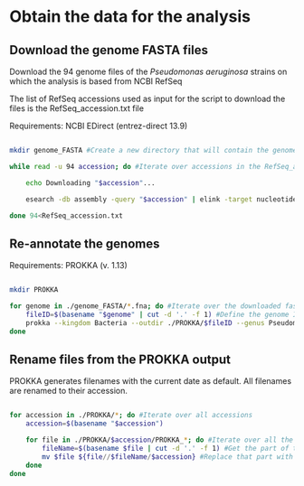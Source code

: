 # Obtain the data for the analysis

## Download the genome FASTA files

Download the 94 genome files of the *Pseudomonas aeruginosa* strains on which the analysis is based from NCBI RefSeq

The list of RefSeq accessions used as input for the script to download the files is the RefSeq_accession.txt file

Requirements: NCBI EDirect (entrez-direct 13.9)


```bash

mkdir genome_FASTA #Create a new directory that will contain the genome fasta files

while read -u 94 accession; do #Iterate over accessions in the RefSeq_accession.txt file

	echo Downloading "$accession"...

	esearch -db assembly -query "$accession" | elink -target nucleotide -name assembly_nuccore_refseq | efetch -format fasta > ./genome_FASTA/"$accession".fna #Download the genome fasta file

done 94<RefSeq_accession.txt

```

## Re-annotate the genomes 

Requirements: PROKKA (v. 1.13)

```bash

mkdir PROKKA

for genome in ./genome_FASTA/*.fna; do #Iterate over the downloaded fasta files
	fileID=$(basename "$genome" | cut -d '.' -f 1) #Define the genome ID based on the filename
	prokka --kingdom Bacteria --outdir ./PROKKA/$fileID --genus Pseudomonas --species aeruginosa --locustag $fileID --cpus 25 $genome #Run PROKKA
done

```

## Rename files from the PROKKA output

PROKKA generates filenames with the current date as default. All filenames are renamed to their accession.

```bash

for accession in ./PROKKA/*; do #Iterate over all accessions
    accession=$(basename "$accession")

    for file in ./PROKKA/$accession/PROKKA_*; do #Iterate over all the "PROKKA_" files for each accession directory
        fileName=$(basename $file | cut -d '.' -f 1) #Get the part of the filenames that needs to be replaced (this is indicated by the date that prokka was ran)
        mv $file ${file//$fileName/$accession} #Replace that part with the accession
    done
done

```
